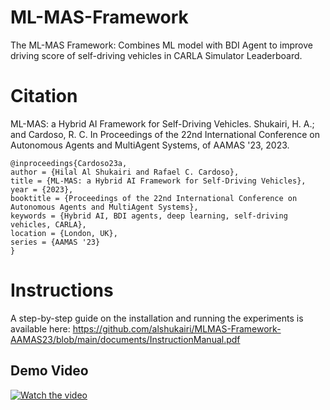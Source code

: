 # ML-MAS-Framework
 The ML-MAS Framework: Combines ML model with BDI Agent to improve driving score of self-driving vehicles in CARLA Simulator Leaderboard.
 
# Citation

ML-MAS: a Hybrid AI Framework for Self-Driving Vehicles. Shukairi, H. A.; and Cardoso, R. C. In Proceedings of the 22nd International Conference on Autonomous Agents and MultiAgent Systems, of AAMAS '23, 2023.

```
@inproceedings{Cardoso23a,
author = {Hilal Al Shukairi and Rafael C. Cardoso},
title = {ML-MAS: a Hybrid AI Framework for Self-Driving Vehicles},
year = {2023},
booktitle = {Proceedings of the 22nd International Conference on Autonomous Agents and MultiAgent Systems},
keywords = {Hybrid AI, BDI agents, deep learning, self-driving vehicles, CARLA},
location = {London, UK},
series = {AAMAS '23}
}
```

# Instructions

A step-by-step guide on the installation and running the experiments is available here: https://github.com/alshukairi/MLMAS-Framework-AAMAS23/blob/main/documents/InstructionManual.pdf

## Demo Video

[![Watch the video](https://user-images.githubusercontent.com/91493619/184208735-21779543-83b2-409f-9a63-52406db0c1f6.png)](https://www.youtube.com/watch?v=3gwDU9gLrCI)
